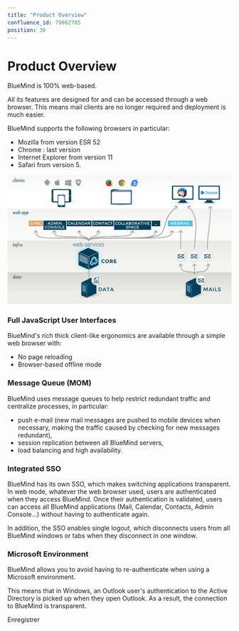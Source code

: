 ```yaml
---
title: "Product Overview"
confluence_id: 79862705
position: 38
---
```

# Product Overview


BlueMind is 100% web-based.

All its features are designed for and can be accessed through a web browser. This means mail clients are no longer required and deployment is much easier.

BlueMind supports the following browsers in particular:

- Mozilla from version ESR 52
- Chrome : last version
- Internet Explorer from version 11
- Safari from version 5.


![](../../attachments/79862705/79862706.png)

### Full JavaScript User Interfaces

BlueMind's rich thick client-like ergonomics are available through a simple web browser with:

- No page reloading
- Browser-based offline mode


### Message Queue (MOM)

BlueMind uses message queues to help restrict redundant traffic and centralize processes, in particular:

- push e-mail (new mail messages are pushed to mobile devices when necessary, making the traffic caused by checking for new messages redundant),
- session replication between all BlueMind servers,
- load balancing and high availability.


### Integrated SSO

BlueMind has its own SSO, which makes switching applications transparent. In web mode, whatever the web browser used, users are authenticated when they access BlueMind. Once their authentication is validated, users can access all BlueMind applications (Mail, Calendar, Contacts, Admin Console...) without having to authenticate again.

In addition, the SSO enables single logout, which disconnects users from all BlueMind windows or tabs when they disconnect in one window.

### Microsoft Environment

BlueMind allows you to avoid having to re-authenticate when using a Microsoft environment.

This means that in Windows, an Outlook user's authentication to the Active Directory is picked up when they open Outlook. As a result, the connection to BlueMind is transparent.

Enregistrer


